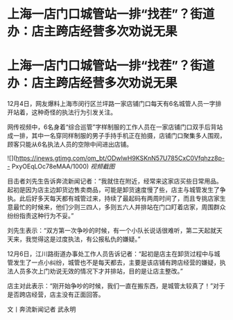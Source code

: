 # 上海一店门口城管站一排“找茬”？街道办：店主跨店经营多次劝说无果

# 上海一店门口城管站一排“找茬”？街道办：店主跨店经营多次劝说无果

12月4日，网友爆料上海市闵行区兰坪路一家店铺门口每天有6名城管人员一字排开站着，这种奇怪的执法行为引发关注。

网传视频中，6名身着“综合巡管”字样制服的工作人员在一家店铺门口双手后背站成一排，其中一名穿同样制服的男子手持手机正在拍摄，店铺门口聚集多人围观，顾客只能从6名执法人员的空隙中间进出店铺。

![](https://inews.gtimg.com/om_bt/ODwlwH9KSKnN57U785CxC0Vfqhzz8p--
PxyOEqLOc78eMAA/1000) _视频截图_

目击者刘先生告诉奔流新闻记者：“我就住在附近，经常来这家店买些日常用品。起初是因为店主边卸货边售卖商品，可能是卸货速度慢了些，店主与城管发生了争执。此后好多天每天都有城管过来，持续了最起码有两周时间了，而且专挑店家生意最忙的时候来，他们少则三四人，多则五六人并排站在门口盯着店家，周围群众纷纷指责这种行为不妥。”

刘先生表示：“双方第一次争吵的时候，有一个小队长说话很难听，第二天起就天天来，我觉得这是过度执法，有公报私仇的嫌疑。”

12月6日，江川路街道办事处工作人员告诉记者：“起初是店主在卸货过程中与城管发生了一点小纠纷，城管也不是每天都去，主要是该店铺有跨店经营的嫌疑，执法人员多次上门劝说无效的情况下才并排站，目的是让店主整改。”

店主对此表示：“刚开始争吵的时候，我们一直在搬东西，是城管太较真了！”对于是否跨店经营，店主没有正面回答。

文丨奔流新闻记者 武永明

